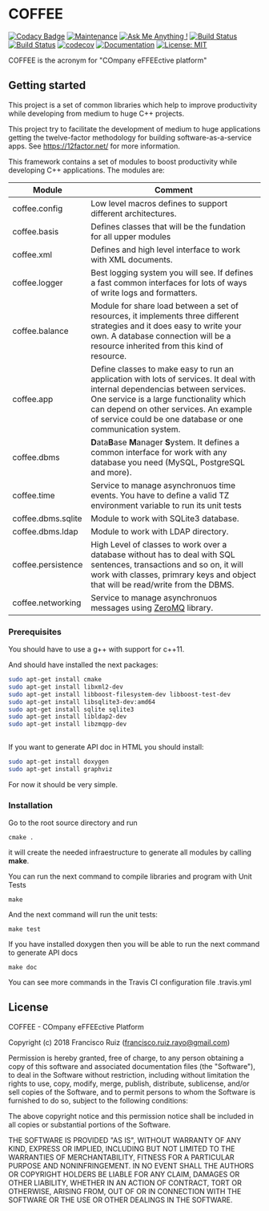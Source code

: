 # COFFEE

[![Codacy Badge](https://api.codacy.com/project/badge/Grade/765adc76c848465ba47a244973ef654a)](https://app.codacy.com/app/cisco.tierra/coffee?utm_source=github.com&utm_medium=referral&utm_content=ciscoruiz/coffee&utm_campaign=badger)
[![Maintenance](https://img.shields.io/badge/Maintained%3F-yes-green.svg)](https://github.com/ciscoruiz/coffee/graphs/commit-activity)
[![Ask Me Anything !](https://img.shields.io/badge/Ask%20me-anything-1abc9c.svg)](https://github.com/ciscoruiz)
[![Build Status](https://travis-ci.org/ciscoruiz/coffee.svg?branch=master)](https://travis-ci.org/ciscoruiz/coffee)
[![Build Status](https://semaphoreci.com/api/v1/ciscoruiz/coffee/branches/develop/badge.svg)](https://semaphoreci.com/ciscoruiz/coffee)
[![codecov](https://codecov.io/gh/ciscoruiz/coffee/branch/master/graph/badge.svg)](https://codecov.io/gh/ciscoruiz/coffee)
[![Documentation](https://codedocs.xyz/ciscoruiz/coffee.svg)](https://codedocs.xyz/ciscoruiz/coffee/index.html)
[![License: MIT](https://img.shields.io/badge/License-MIT-yellow.svg)](https://opensource.org/licenses/MIT)

COFFEE is the acronym for "COmpany eFFEEctive platform"

## Getting started 

This project is a set of common libraries which help to improve productivity while developing from medium to huge C++ projects.

This project try to facilitate the development of medium to huge applications getting the twelve-factor methodology for building software-as-a-service apps. See https://12factor.net/ for more information.

This framework contains a set of modules to boost productivity while developing C++ applications. The modules are:

| Module | Comment|
|--------|--------|
| coffee.config | Low level macros defines to support different architectures. |
| coffee.basis | Defines classes that will be the fundation for all upper modules |
| coffee.xml | Defines and high level interface to work with XML documents. |
| coffee.logger | Best logging system you will see. If defines a fast common interfaces for lots of ways of write logs and formatters. |
| coffee.balance | Module for share load between a set of resources, it implements three different strategies and it does easy to write your own. A database connection will be a resource inherited from this kind of resource. |
| coffee.app | Define classes to make easy to run an application with lots of services. It deal with internal dependencias between services. One service is a large functionality which can depend on other services. An example of service could be one database or one communication system. |
| coffee.dbms | **D**ata**B**ase **M**anager **S**ystem. It defines a common interface for work with any database you need (MySQL, PostgreSQL and more). |
| coffee.time | Service to manage asynchronuos time events. You have to define a valid TZ environment variable to run its unit tests |
| coffee.dbms.sqlite | Module to work with SQLite3 database. |
| coffee.dbms.ldap | Module to work with LDAP directory. |
| coffee.persistence | High Level of classes to work over a database without has to deal with SQL sentences, transactions and so on, it will work with classes, primrary keys and object that will be read/write from the DBMS. |
| coffee.networking | Service to manage asynchronuos messages using [ZeroMQ](http://zguide.zeromq.org/page:all) library. |

### Prerequisites

You should have to use a g++ with support for c++11.

And should have installed the next packages:

```bash
sudo apt-get install cmake
sudo apt-get install libxml2-dev
sudo apt-get install libboost-filesystem-dev libboost-test-dev
sudo apt-get install libsqlite3-dev:amd64
sudo apt-get install sqlite sqlite3   
sudo apt-get install libldap2-dev
sudo apt-get install libzmqpp-dev
   
```

If you want to generate API doc in HTML you should install:

```bash
sudo apt-get install doxygen
sudo apt-get install graphviz
```

For now it should be very simple.

### Installation

Go to the root source directory and run

```
cmake .
``` 
it will create the needed infraestructure to generate all modules by calling **make**.

You can run the next command to compile libraries and program with Unit Tests

```
make 
``` 

And the next command will run the unit tests:

```
make test
``` 

If you have installed doxygen then you will be able to run the next command to generate API docs

```
make doc
``` 

You can see more commands in the Travis CI configuration file .travis.yml

## License

COFFEE - COmpany eFFEEctive Platform

Copyright (c) 2018 Francisco Ruiz (francisco.ruiz.rayo@gmail.com)

Permission is hereby granted, free of charge, to any person obtaining a copy
of this software and associated documentation files (the "Software"), to deal
in the Software without restriction, including without limitation the rights
to use, copy, modify, merge, publish, distribute, sublicense, and/or sell
copies of the Software, and to permit persons to whom the Software is
furnished to do so, subject to the following conditions:

The above copyright notice and this permission notice shall be included in all
copies or substantial portions of the Software.

THE SOFTWARE IS PROVIDED "AS IS", WITHOUT WARRANTY OF ANY KIND, EXPRESS OR
IMPLIED, INCLUDING BUT NOT LIMITED TO THE WARRANTIES OF MERCHANTABILITY,
FITNESS FOR A PARTICULAR PURPOSE AND NONINFRINGEMENT. IN NO EVENT SHALL THE
AUTHORS OR COPYRIGHT HOLDERS BE LIABLE FOR ANY CLAIM, DAMAGES OR OTHER
LIABILITY, WHETHER IN AN ACTION OF CONTRACT, TORT OR OTHERWISE, ARISING FROM,
OUT OF OR IN CONNECTION WITH THE SOFTWARE OR THE USE OR OTHER DEALINGS IN THE
SOFTWARE.



